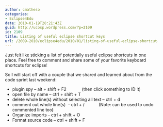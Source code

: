```yaml
---
author: cmatheso
categories:
- Eclipse4Edu
date: 2010-01-19T20:21:43Z
guid: http://ucosp.wordpress.com/?p=2109
id: 2109
title: Listing of useful eclipse shortcut keys
url: /2009-2010/eclipse4edu/2010/01/listing-of-useful-eclipse-shortcut-keys/
---
```


Just felt like sticking a list of potentially useful eclipse shortcuts in one place. Feel free to comment and share some of your favorite keyboard shortcuts for eclipse!

So I will start off with a couple that we shared and learned about from the code sprint last weekend:

  * plugin spy &#8211; alt + shift + F2             (then click something to ID it)
  * open file by name &#8211; ctrl + shift + T
  * delete whole line(s) without selecting all text &#8211; ctrl + d
  * comment out whole line(s)  &#8211; ctrl + /            (Note: can be used to undo commented line too)
  * Organize imports &#8211; ctrl + shift + O
  * Format source code &#8211; ctrl + shift + F